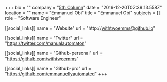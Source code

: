 +++
bio = ""
company = "[5th Column](http://5thcolumn.net/)"
date = "2016-12-20T02:39:13.558Z"
location = ""
name = "Emmanuel Obi"
title = "Emmanuel Obi"
subjects = []
role = "Software Engineer"

[[social_links]]
  name = "Website"
  url = "http://withtwoemms@github.io"

[[social_links]]
  name = "Twitter"
  url = "https://twitter.com/manualautomaton"

[[social_links]]
  name = "Github-personal"
  url = "https://github.com/withtwoemms"

[[social_links]]
  name = "Github-pro"
  url = "https://github.com/emmanuellyautomated"
+++

